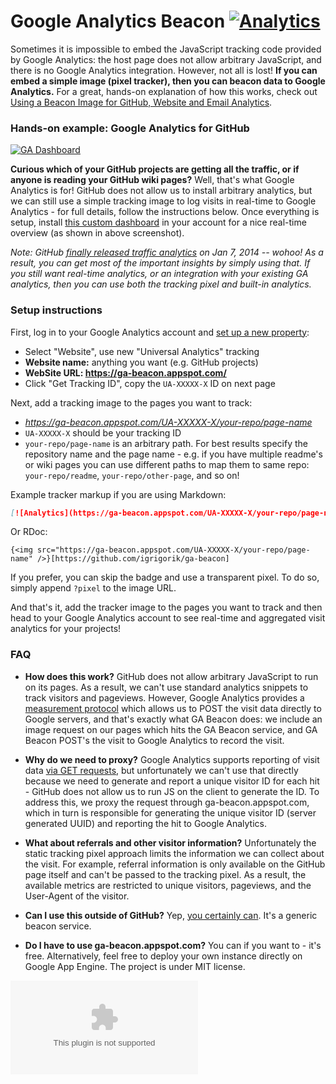 # Google Analytics Beacon [![Analytics](https://ga-beacon.appspot.com/UA-71196-10/ga-beacon/readme?pixel)](https://github.com/igrigorik/ga-beacon)

Sometimes it is impossible to embed the JavaScript tracking code provided by Google Analytics: the host page does not allow arbitrary JavaScript, and there is no Google Analytics integration. However, not all is lost! **If you can embed a simple image (pixel tracker), then you can beacon data to Google Analytics.** For a great, hands-on explanation of how this works, check out [Using a Beacon Image for GitHub, Website and Email Analytics](http://www.sitepoint.com/using-beacon-image-github-website-email-analytics/). 


### Hands-on example: Google Analytics for GitHub 

[![GA Dashboard](https://lh5.googleusercontent.com/-Zu9r9m7Uv0c/UsSQlJ5OoeI/AAAAAAAAHwo/fvH_lrVUV0w/w1007-h467-no/skitch.png)](https://lh5.googleusercontent.com/-Zu9r9m7Uv0c/UsSQlJ5OoeI/AAAAAAAAHwo/fvH_lrVUV0w/w1007-h467-no/skitch.png)

**Curious which of your GitHub projects are getting all the traffic, or if anyone is reading your GitHub wiki pages?** Well, that's what Google Analytics is for! GitHub does not allow us to install arbitrary analytics, but we can still use a simple tracking image to log visits in real-time to Google Analytics - for full details, follow the instructions below. Once everything is setup, install [this custom dashboard](https://www.google.com/analytics/web/template?uid=MQS4cmZdSh2OWUVqRntqXQ) in your account for a nice real-time overview (as shown in above screenshot).

_Note: GitHub [finally released traffic analytics](https://github.com/blog/1672-introducing-github-traffic-analytics) on Jan 7, 2014 -- wohoo! As a result, you can get most of the important insights by simply using that. If you still want real-time analytics, or an integration with your existing GA analytics, then you can use both the tracking pixel and built-in analytics._


### Setup instructions

First, log in to your Google Analytics account and [set up a new property](https://support.google.com/analytics/answer/1042508?hl=en):

* Select "Website", use new "Universal Analytics" tracking
* **Website name:** anything you want (e.g. GitHub projects)
* **WebSite URL: https://ga-beacon.appspot.com/**
* Click "Get Tracking ID", copy the `UA-XXXXX-X` ID on next page

Next, add a tracking image to the pages you want to track:

* _https://ga-beacon.appspot.com/UA-XXXXX-X/your-repo/page-name_
* `UA-XXXXX-X` should be your tracking ID
* `your-repo/page-name` is an arbitrary path. For best results specify the repository name and the page name - e.g. if you have multiple readme's or wiki pages you can use different paths to map them to same repo: `your-repo/readme`, `your-repo/other-page`, and so on!

Example tracker markup if you are using Markdown:

```markdown
[![Analytics](https://ga-beacon.appspot.com/UA-XXXXX-X/your-repo/page-name)](https://github.com/igrigorik/ga-beacon)
```

Or RDoc:

```rdoc
{<img src="https://ga-beacon.appspot.com/UA-XXXXX-X/your-repo/page-name" />}[https://github.com/igrigorik/ga-beacon]
```

If you prefer, you can skip the badge and use a transparent pixel. To do so, simply append `?pixel` to the image URL.

And that's it, add the tracker image to the pages you want to track and then head to your Google Analytics account to see real-time and aggregated visit analytics for your projects!


### FAQ

- **How does this work?** GitHub does not allow arbitrary JavaScript to run on its pages. As a result, we can't use standard analytics snippets to track visitors and pageviews. However, Google Analytics provides a [measurement protocol](https://developers.google.com/analytics/devguides/collection/protocol/v1/devguide) which allows us to POST the visit data directly to Google servers, and that's exactly what GA Beacon does: we include an image request on our pages which hits the GA Beacon service, and GA Beacon POST's the visit to Google Analytics to record the visit.

- **Why do we need to proxy?** Google Analytics supports reporting of visit data [via GET requests](https://developers.google.com/analytics/devguides/collection/protocol/v1/reference#transport), but unfortunately we can't use that directly because we need to generate and report a unique visitor ID for each hit - GitHub does not allow us to run JS on the client to generate the ID. To address this, we proxy the request through ga-beacon.appspot.com, which in turn is responsible for generating the unique visitor ID (server generated UUID) and reporting the hit to Google Analytics.

- **What about referrals and other visitor information?** Unfortunately the static tracking pixel approach limits the information we can collect about the visit. For example, referral information is only available on the GitHub page itself and can't be passed to the tracking pixel. As a result, the available metrics are restricted to unique visitors, pageviews, and the User-Agent of the visitor.

- **Can I use this outside of GitHub?** Yep, [you certainly can](http://www.sitepoint.com/using-beacon-image-github-website-email-analytics/). It's a generic beacon service.

- **Do I have to use ga-beacon.appspot.com?** You can if you want to - it's free. Alternatively, feel free to deploy your own instance directly on Google App Engine. The project is under MIT license.

[![Analytics](https://ga-beacon.appspot.com/UA-52654296-2/paypal.com)](https://github.com/igrigorik/ga-beacon)
